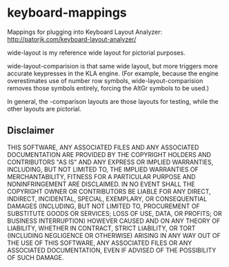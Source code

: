 keyboard-mappings
=================

Mappings for plugging into Keyboard Layout Analyzer: http://patorjk.com/keyboard-layout-analyzer/

wide-layout is my reference wide layout for pictorial purposes.

wide-layout-comparision is that same wide layout, but more triggers more accurate keypresses in the KLA engine.  (For example, because the engine overestimates use of number row symbols, wide-layout-comparision removes those symbols entirely, forcing the AltGr symbols to be used.)

In general, the -comparison layouts are those layouts for testing, while the other layouts are pictorial.

Disclaimer
-----

THIS SOFTWARE, ANY ASSOCIATED FILES AND ANY ASSOCIATED DOCUMENTATION 
ARE PROVIDED BY THE COPYRIGHT HOLDERS AND CONTRIBUTORS "AS IS" AND ANY 
EXPRESS OR IMPLIED WARRANTIES, INCLUDING, BUT NOT LIMITED TO, THE IMPLIED 
WARRANTIES OF MERCHANTABILITY, FITNESS FOR A PARTICULAR PURPOSE AND 
NONINFRINGEMENT ARE DISCLAIMED. IN NO EVENT SHALL THE COPYRIGHT OWNER OR 
CONTRIBUTORS BE LIABLE FOR ANY DIRECT, INDIRECT, INCIDENTAL, SPECIAL, 
EXEMPLARY, OR CONSEQUENTIAL DAMAGES (INCLUDING, BUT NOT LIMITED TO, 
PROCUREMENT OF SUBSTITUTE GOODS OR SERVICES; LOSS OF USE, DATA, OR 
PROFITS; OR BUSINESS INTERRUPTION) HOWEVER CAUSED AND ON ANY THEORY OF 
LIABILITY, WHETHER IN CONTRACT, STRICT LIABILITY, OR TORT (INCLUDING 
NEGLIGENCE OR OTHERWISE) ARISING IN ANY WAY OUT OF THE USE OF THIS
SOFTWARE, ANY ASSOCIATED FILES OR ANY ASSOCIATED DOCUMENTATION, EVEN 
IF ADVISED OF THE POSSIBILITY OF SUCH DAMAGE.